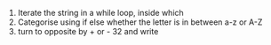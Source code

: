 1. Iterate the string in a while loop, inside which
2. Categorise using if else whether the letter is in between a-z or A-Z
3. turn to opposite by + or - 32 and write
